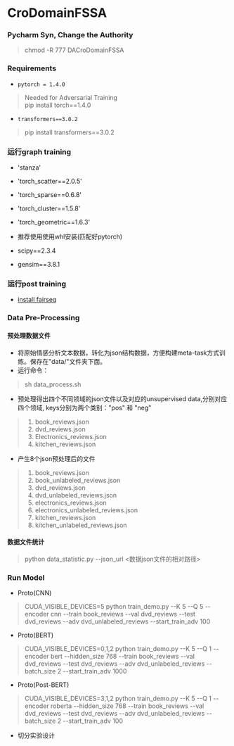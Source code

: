 # CroDomainFSSA

### Pycharm Syn, Change the Authority 
> chmod  -R 777 DACroDomainFSSA


### Requirements
* `pytorch = 1.4.0`  
> Needed for Adversarial Training \
> pip install torch==1.4.0
* `transformers==3.0.2`  
> pip install transformers==3.0.2

### 运行graph training 
* 'stanza'
* 'torch_scatter==2.0.5'
* 'torch_sparse==0.6.8'
* 'torch_cluster==1.5.8'
* 'torch_geometric==1.6.3'

* 推荐使用使用whl安装(匹配好pytorch)

* scipy==2.3.4
* gensim==3.8.1

### 运行post training
* [install fairseq](https://github.com/pytorch/fairseq)

### Data Pre-Processing
#### 预处理数据文件
* 将原始情感分析文本数据，转化为json结构数据，方便构建meta-task方式训练。保存在"data/"文件夹下面。
* 运行命令：
> sh data_process.sh
* 预处理得出四个不同领域的json文件以及对应的unsupervised data,分别对应四个领域, keys分别为两个类别："pos" 和 "neg"
> 1. book_reviews.json
> 2. dvd_reviews.json
> 3. Electronics_reviews.json
> 4. kitchen_reviews.json
* 产生8个json预处理后的文件
> 1. book_reviews.json
> 2. book_unlabeled_reviews.json
> 3. dvd_reviews.json
> 4. dvd_unlabeled_reviews.json
> 5. electronics_reviews.json
> 6. electronics_unlabeled_reviews.json
> 7. kitchen_reviews.json
> 8. kitchen_unlabeled_reviews.json

#### 数据文件统计
> python data_statistic.py --json_url <数据json文件的相对路径>


### Run Model
* Proto(CNN)
> CUDA_VISIBLE_DEVICES=5 python train_demo.py --K 5 --Q 5  --encoder cnn --train book_reviews  --val dvd_reviews --test dvd_reviews --adv dvd_unlabeled_reviews --start_train_adv 100
* Proto(BERT)
> CUDA_VISIBLE_DEVICES=0,1,2 python train_demo.py --K 5 --Q 1  --encoder bert --hidden_size 768 --train book_reviews  --val dvd_reviews --test dvd_reviews --adv dvd_unlabeled_reviews --batch_size 2 --start_train_adv 1000
* Proto(Post-BERT)
> CUDA_VISIBLE_DEVICES=3,1,2 python train_demo.py --K 5 --Q 1 --encoder roberta --hidden_size 768 --train book_reviews  --val dvd_reviews --test dvd_reviews --adv dvd_unlabeled_reviews --batch_size 2 --start_train_adv 100

* 切分实验设计
